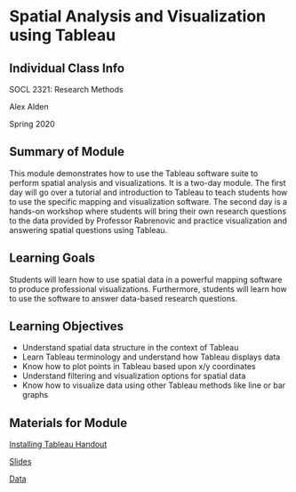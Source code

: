 <h1>Spatial Analysis and Visualization using Tableau</h1>

<h2>Individual Class Info</h2>

SOCL 2321: Research Methods

Alex Alden

Spring 2020

<h2>Summary of Module</h2>

This module demonstrates how to use the Tableau software suite to perform spatial analysis and visualizations. It is a two-day module. The first day will go over a tutorial and introduction to Tableau to teach students how to use the specific mapping and visualization software. The second day is a hands-on workshop where students will bring their own research questions to the data provided by Professor Rabrenovic and practice visualization and answering spatial questions using Tableau.

<h2>Learning Goals</h2>

Students will learn how to use spatial data in a powerful mapping software to produce professional visualizations. Furthermore, students will learn how to use the software to answer data-based research questions. 

<h2>Learning Objectives</h2>

* Understand spatial data structure in the context of Tableau
* Learn Tableau terminology and understand how Tableau displays data
* Know how to plot points in Tableau based upon x/y coordinates
* Understand filtering and visualization options for spatial data
* Know how to visualize data using other Tableau methods like line or bar graphs

<h2>Materials for Module</h2>

[Installing Tableau Handout](https://github.com/NULabNortheastern/digitalassignmentshowcase/blob/master/data-visualization/sp20-alden-socl2321-tableau/handout-installing-tableau.pdf)

[Slides](https://github.com/NULabNortheastern/digitalassignmentshowcase/blob/master/data-visualization/sp20-alden-socl2321-tableau/Mapping_with_Tableau.pdf)

[Data](https://github.com/NULabNortheastern/digitalassignmentshowcase/tree/master/data-visualization/sp20-alden-socl2321-tableau/data)

